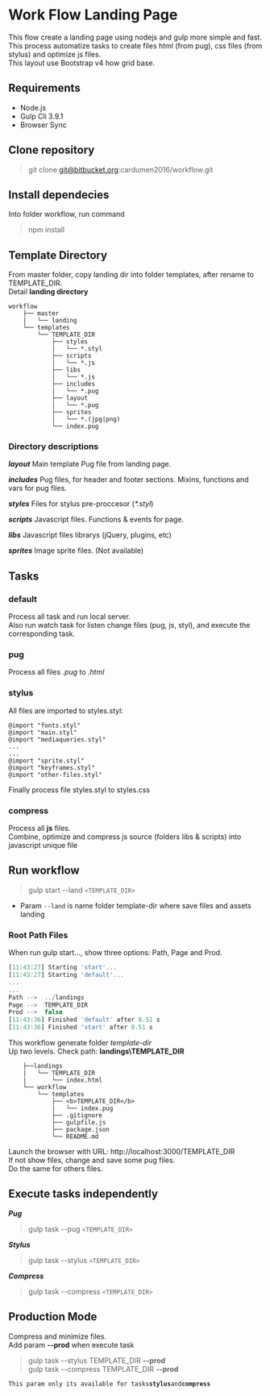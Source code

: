 # Work Flow Landing Page
This flow create a landing page using nodejs and gulp more simple and fast. This process automatize tasks to create files html (from pug), css files (from stylus) and optimize js files.  
This layout use Bootstrap v4 how grid base.

## Requirements
- Node.js
- Gulp Cli 3.9.1
- Browser Sync

## Clone repository
> git clone git@bitbucket.org:cardumen2016/workflow.git

## Install dependecies
Into folder workflow, run command

> npm install


## Template Directory

From master folder, copy landing dir into folder templates, after rename to TEMPLATE_DIR.  
Detail **landing directory**

```
workflow
	├── master
	|	└── landing
	└── templates
		└── TEMPLATE_DIR
			├── styles
			|   └── *.styl
			├── scripts
			|   └── *.js
			├── libs
			|   └── *.js
			├── includes
			|   └── *.pug
			├── layout
			|   └── *.pug
			├── sprites
			|   └── *.(jpg|png)
			└── index.pug

```

### Directory descriptions

_**layout**_
Main template Pug file from landing page.

_**includes**_
Pug files, for header and footer sections. Mixins, functions and vars for pug files.

_**styles**_
Files for stylus pre-proccesor (_*.styl_)

_**scripts**_
Javascript files. Functions & events for page.

_**libs**_
Javascript files librarys (jQuery, plugins, etc)

_**sprites**_
Image sprite files. (Not available)

## Tasks
### default
Process all task and run local server.  
Also run watch task for listen change files (pug, js, styl), and execute the corresponding task.

### pug
Process all files *.pug* to *.html*

### stylus
All files are imported to styles.styl:
``` 
@import "fonts.styl"
@import "main.styl"
@import "mediaqueries.styl"
...
...
@import "sprite.styl"
@import "keyframes.styl"
@import "other-files.styl"
```
Finally process file styles.styl to styles.css

### compress
Process all **js** files.  
Combine, optimize and compress js source (folders libs & scripts) into javascript unique file


## Run workflow

> gulp start --land ``<TEMPLATE_DIR>``

- Param ``--land`` is name folder template-dir where save files and assets landing


### Root Path Files
When run gulp start..., show three options: Path, Page and Prod.
```javascript
[11:43:27] Starting 'start'...
[11:43:27] Starting 'default'...
...
...
Path -->  ../landings
Page -->  TEMPLATE_DIR
Prod -->  false
[11:43:36] Finished 'default' after 8.51 s
[11:43:36] Finished 'start' after 8.51 s
```

This workflow generate folder *template-dir*  
Up two levels. Check path: **landings\TEMPLATE_DIR**  

```
	├──landings
	|	└── TEMPLATE_DIR
	|		└── index.html
	└── workflow
		└── templates
			├── <b>TEMPLATE_DIR</b>
			|	└── index.pug
			├── .gitignore
			├── gulpfile.js
			├── package.json
			└── README.md
```

Launch the browser with URL: http://localhost:3000/TEMPLATE_DIR  
If not show files, change and save some pug files.  
Do the same for others files.


## Execute tasks independently

_**Pug**_
> gulp task --pug ``<TEMPLATE_DIR>``

_**Stylus**_
> gulp task --stylus ``<TEMPLATE_DIR>``

_**Compress**_
> gulp task --compress ``<TEMPLATE_DIR>``



## Production Mode

Compress and minimize files.  
Add param **--prod** when execute task

> gulp task --stylus TEMPLATE_DIR **--prod**  
> gulp task --compress TEMPLATE_DIR **--prod**

`This param only its available for tasks`**`stylus`**` and `**`compress`**
